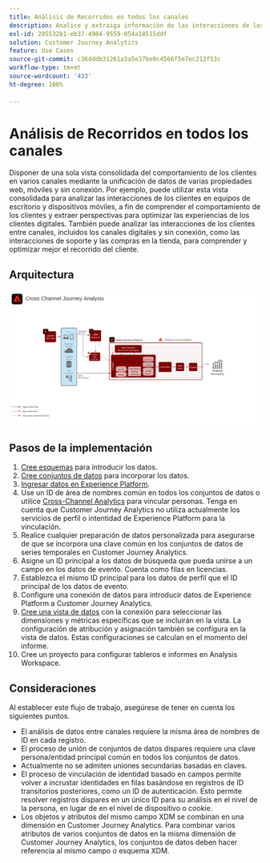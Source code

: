 ```yaml
---
title: Análisis de Recorridos en todos los canales
description: Analice y extraiga información de las interacciones de los clientes en todo el recorrido del cliente.
exl-id: 285532b1-eb37-4984-9559-054a18515ddf
solution: Customer Journey Analytics
feature: Use Cases
source-git-commit: c36dddb31261a3a5e37be9c4566f5e7ec212f53c
workflow-type: tm+mt
source-wordcount: '433'
ht-degree: 100%

---
```


# Análisis de Recorridos en todos los canales

Disponer de una sola vista consolidada del comportamiento de los clientes en varios canales mediante la unificación de datos de varias propiedades web, móviles y sin conexión. Por ejemplo, puede utilizar esta vista consolidada para analizar las interacciones de los clientes en equipos de escritorio y dispositivos móviles, a fin de comprender el comportamiento de los clientes y extraer perspectivas para optimizar las experiencias de los clientes digitales. También puede analizar las interacciones de los clientes entre canales, incluidos los canales digitales y sin conexión, como las interacciones de soporte y las compras en la tienda, para comprender y optimizar mejor el recorrido del cliente.

## Arquitectura

![Arquitectura de varios canales](assets/cross-channel-architecture.svg)

## Pasos de la implementación

1. [Cree esquemas](https://experienceleague.adobe.com/docs/experience-platform/xdm/tutorials/create-schema-ui.html?lang=es) para introducir los datos.
1. [Cree conjuntos de datos](https://experienceleague.adobe.com/docs/platform-learn/tutorials/data-ingestion/create-datasets-and-ingest-data.html?lang=es) para incorporar los datos.
1. [Ingresar datos en Experience Platform](https://experienceleague.adobe.com/docs/platform-learn/tutorials/data-ingestion/understanding-data-ingestion.html?lang=es).
1. Use un ID de área de nombres común en todos los conjuntos de datos o utilice [Cross-Channel Analytics](/help/connections/cca/overview.md) para vincular personas. Tenga en cuenta que Customer Journey Analytics no utiliza actualmente los servicios de perfil o intentidad de Experience Platform para la vinculación.
1. Realice cualquier preparación de datos personalizada para asegurarse de que se incorpora una clave común en los conjuntos de datos de series temporales en Customer Journey Analytics.
1. Asigne un ID principal a los datos de búsqueda que pueda unirse a un campo en los datos de evento. Cuenta como filas en licencias.
1. Establezca el mismo ID principal para los datos de perfil que el ID principal de los datos de evento.
1. Configure una conexión de datos para introducir datos de Experience Platform a Customer Journey Analytics.
1. [Cree una vista de datos](/help/data-views/create-dataview.md) con la conexión para seleccionar las dimensiones y métricas específicas que se incluirán en la vista. La configuración de atribución y asignación también se configura en la vista de datos. Estas configuraciones se calculan en el momento del informe.
1. Cree un proyecto para configurar tableros e informes en Analysis Workspace.

## Consideraciones

Al establecer este flujo de trabajo, asegúrese de tener en cuenta los siguientes puntos.

* El análisis de datos entre canales requiere la misma área de nombres de ID en cada registro.
* El proceso de unión de conjuntos de datos dispares requiere una clave persona/entidad principal común en todos los conjuntos de datos.
* Actualmente no se admiten uniones secundarias basadas en claves.
* El proceso de vinculación de identidad basado en campos permite volver a incrustar identidades en filas basándose en registros de ID transitorios posteriores, como un ID de autenticación. Esto permite resolver registros dispares en un único ID para su análisis en el nivel de la persona, en lugar de en el nivel de dispositivo o cookie.
* Los objetos y atributos del mismo campo XDM se combinan en una dimensión en Customer Journey Analytics. Para combinar varios atributos de varios conjuntos de datos en la misma dimensión de Customer Journey Analytics, los conjuntos de datos deben hacer referencia al mismo campo o esquema XDM.
